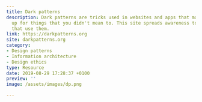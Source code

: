 ```yaml
---
title: Dark patterns
description: Dark patterns are tricks used in websites and apps that make you buy or sign
  up for things that you didn't mean to. This site spreads awareness to shame companies
  that use them.
link: https://darkpatterns.org
site: darkpatterns.org
category:
- Design patterns
- Information architecture
- Design ethics
type: Resource
date: 2019-08-29 17:28:37 +0100 
preview: ''
image: /assets/images/dp.png

---
```

